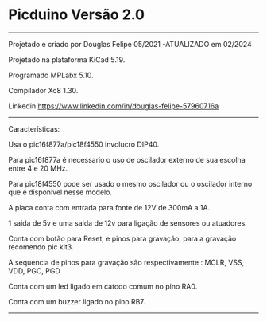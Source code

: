 # Picduino Versão 2.0 #
------------------------------------------------------------------------------------------------------
Projetado e criado por Douglas Felipe 05/2021
                       -ATUALIZADO em 02/2024

Projetado na plataforma KiCad 5.19.

Programado MPLabx 5.10.

Compilador Xc8 1.30.

Linkedin https://www.linkedin.com/in/douglas-felipe-57960716a

------------------------------------------------------------------------------------------------------
Características:

Usa o pic16f877a/pic18f4550 involucro DIP40.

Para pic16f877a é necessario o uso de oscilador externo de sua escolha entre 4 e 20 MHz.

Para pic18f4550 pode ser usado o mesmo oscilador ou o oscilador interno que é disponivel nesse modelo.

A placa conta com entrada para fonte de 12V de 300mA a 1A.

1 saida de 5v e uma saida de 12v para ligação de sensores ou atuadores.

Conta com botão para Reset, e pinos para gravação, para a gravação recomendo pic kit3.

A sequencia de pinos para gravação são respectivamente : MCLR, VSS, VDD, PGC, PGD

Conta com um led ligado em catodo comum no pino RA0.

Conta com um buzzer ligado no pino RB7.

------------------------------------------------------------------------------------------------------
